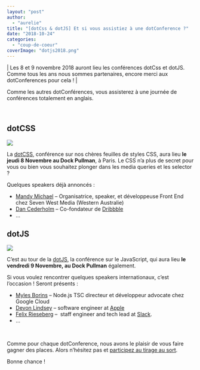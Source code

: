 ```yaml
---
layout: "post"
author: 
  - "aurelie"
title: "[dotCss & dotJS] Et si vous assistiez à une dotConference ?"
date: "2018-10-24"
categories: 
  - "coup-de-coeur"
coverImage: "dotjs2018.png"
---
```


| Les 8 et 9 novembre 2018 auront lieu les conférences dotCss et dotJS. Comme tous les ans nous sommes partenaires, encore merci aux dotConferences pour cela ! |

Comme les autres dotConférences, vous assisterez à une journée de conférences totalement en anglais.

 

## dotCSS

[![](/assets/2018/10/2018-10-24-dotcss-dotjs-et-si-vous-assistiez-a-une-dotconference/dotcss2018-300x107.png)](/assets/2018/10/2018-10-24-dotcss-dotjs-et-si-vous-assistiez-a-une-dotconference/dotcss2018.png)

La [dotCSS](https://www.dotcss.io/), conférence sur nos chères feuilles de styles CSS, aura lieu **le jeudi 8 Novembre au Dock Pullman**, à Paris. Le CSS n’a plus de secret pour vous ou bien vous souhaitez plonger dans les media queries et les selector ?

Quelques speakers déjà annoncés :

- [Mandy Michael](https://twitter.com/mandy_kerr) – Organisatrice, speaker, et développeuse Front End chez Seven West Media (Western Australie)
- [Dan Cederholm](https://twitter.com/simplebits) – Co-fondateur de [Dribbble](https://dribbble.com/)
- …

## dotJS

[![](/assets/2018/10/2018-10-24-dotcss-dotjs-et-si-vous-assistiez-a-une-dotconference/dotjs2018-300x109.png)](/assets/2018/10/2018-10-24-dotcss-dotjs-et-si-vous-assistiez-a-une-dotconference/dotjs2018.png)

C’est au tour de la [dotJS](https://www.dotjs.io/), la conférence sur le JavaScript, qui aura lieu **le vendredi 9 Novembre, au Dock Pullman** également.

Si vous voulez rencontrer quelques speakers internationaux, c’est l’occasion ! Seront présents :

- [Myles Borins](https://twitter.com/mylesborins) – Node.js TSC directeur et développeur advocate chez Google Cloud
- [Devon Lindsey](https://twitter.com/devonbl) – software engineer at [Apple](https://www.apple.com/)
- [Felix Rieseberg](https://twitter.com/felixrieseberg) –  staff engineer and tech lead at [Slack](https://slack.com/).
- …

 

Comme pour chaque dotConference, nous avons le plaisir de vous faire gagner des places. Alors n’hésitez pas et [participez au tirage au sort](https://goo.gl/forms/vP3XvpwaWbHKEVkZ2).

Bonne chance !
